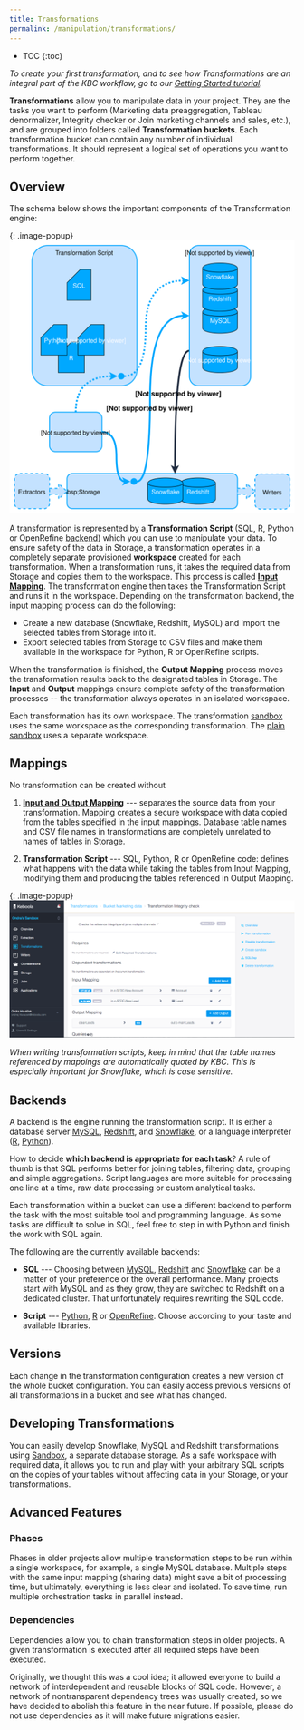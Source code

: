 ```yaml
---
title: Transformations
permalink: /manipulation/transformations/
---
```


* TOC
{:toc}

*To create your first transformation, and to see how Transformations are an integral part of the KBC workflow, 
go to our [Getting Started tutorial](/tutorial/manipulate/).*

**Transformations** allow you to manipulate data in your project. They are the tasks you want to perform 
(Marketing data preaggregation, Tableau denormalizer, Integrity checker or Join marketing channels 
and sales, etc.), and are grouped into folders called **Transformation buckets**. 
Each transformation bucket can contain any number of individual transformations. 
It should represent a logical set of operations you want to perform together.

## Overview
The schema below shows the important components of the Transformation engine:

{: .image-popup}
![Transformations schema](/manipulation/transformations/transformations-schema.svg)

A transformation is represented by a **Transformation Script** (SQL, R, Python or OpenRefine [backend](#backend)) which you 
can use to manipulate your data. To ensure safety of the data in Storage, a transformation
operates in a completely separate provisioned **workspace** created for each transformation. When a 
transformation runs, it takes the required data from Storage and copies them to the 
workspace. This process is called [**Input Mapping**](#mappings). The transformation engine 
then takes the Transformation Script and runs it in the workspace. Depending 
on the transformation backend, the input mapping process can do the following:

- Create a new database (Snowflake, Redshift, MySQL) and import the selected tables from Storage into it.
- Export selected tables from Storage to CSV files and make them available in the workspace for Python, R or OpenRefine scripts.

When the transformation is finished, the **Output Mapping** process moves the transformation results back to
the designated tables in Storage. The **Input** and **Output** mappings ensure complete safety of
the transformation processes -- the transformation always operates in an isolated workspace.

Each transformation has its own workspace. The transformation [sandbox](/manipulation/transformations/sandbox/)
uses the same workspace as the corresponding transformation. The [plain sandbox](/manipulation/transformations/sandbox/#plain-loading) 
uses a separate workspace.

## Mappings
No transformation can be created without 

1) [**Input and Output Mapping**](/manipulation/transformations/mappings/) --- separates the source data from your transformation. Mapping creates a secure workspace with data copied from the tables specified in the input mappings.
Database table names and CSV file names in transformations are completely unrelated to names of tables in Storage.

2) **Transformation Script** --- SQL, Python, R or OpenRefine code: defines what happens with the data while taking the
 tables from Input Mapping, modifying them and producing the tables referenced in Output Mapping.
 
{: .image-popup}
![Simple input and output mapping](/manipulation/transformations/mappings.png)

*When writing transformation scripts, keep in mind that the table names referenced by mappings 
are automatically quoted by KBC. This is especially important for Snowflake, which is case sensitive.*

## Backends
A backend is the engine running the transformation script. It is either a database server 
[MySQL](http://www.mysql.com/), [Redshift](https://aws.amazon.com/redshift/), 
and [Snowflake](http://www.snowflake.net/), or a language interpreter ([R](https://www.r-project.org/about.html), [Python](https://www.python.org/about/)).

How to decide **which backend is appropriate for each task**? A rule of thumb is that SQL performs better 
for joining tables, filtering data, grouping and simple aggregations. Script languages are more suitable 
for processing one line at a time, raw data processing or custom analytical tasks.

Each transformation within a bucket can use a different backend to perform the task 
with the most suitable tool and programming language. As some tasks are difficult to solve in SQL, 
feel free to step in with Python and finish the work with SQL again. 

The following are the currently available backends:

- **SQL** --- Choosing between [MySQL](./mysql/), [Redshift](./redshift/) and [Snowflake](./snowflake/) 
can be a matter of your preference or the overall performance. Many projects start with MySQL and as they grow, 
they are switched to Redshift on a dedicated cluster. That unfortunately requires rewriting the SQL code.

- **Script** --- [Python](./python/), [R](./r/) or [OpenRefine](./openrefine/). Choose according to your taste and available libraries.

## Versions
Each change in the transformation configuration creates a new version of the whole bucket configuration. 
You can easily access previous versions of all transformations in a bucket and see what has changed.

## Developing Transformations
You can easily develop Snowflake, MySQL and Redshift transformations using [Sandbox](/manipulation/transformations/sandbox),
a separate database storage. As a safe workspace with required data, 
it allows you to run and play with your arbitrary SQL scripts on the copies of your tables 
without affecting data in your Storage, or your transformations.

## Advanced Features

### Phases
Phases in older projects allow multiple transformation steps to be run within a single workspace, for example, a single MySQL 
database. Multiple steps with the same input mapping (sharing data) might save a bit of processing time, but ultimately, 
everything is less clear and isolated. To save time, run multiple orchestration tasks in parallel instead.

### Dependencies
Dependencies allow you to chain transformation steps in older projects. A given transformation is executed after all required steps have been executed. 

Originally, we thought this was a cool idea; it allowed everyone to build a network of interdependent and reusable blocks of SQL code. However, a network of nontransparent dependency trees was usually created, so we have decided to abolish this feature in the near future. If possible, please do not use dependencies as it will make future migrations easier.
